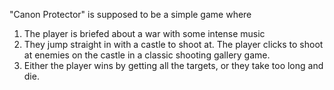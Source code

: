 "Canon Protector" is supposed to be a simple game where
1. The player is briefed about a war with some intense music
2. They jump straight in with a castle to shoot at. The player clicks to shoot at enemies on the castle in a classic shooting gallery game.
3. Either the player wins by getting all the targets, or they take too long and die.
